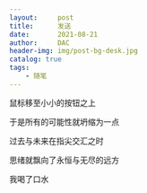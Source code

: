 ```yaml
---
layout:     post
title:      发送
date:       2021-08-21
author:     DAC
header-img: img/post-bg-desk.jpg
catalog: true
tags:
    - 随笔
---
```


鼠标移至小小的按钮之上

于是所有的可能性就坍缩为一点

过去与未来在指尖交汇之时

思绪就飘向了永恒与无尽的远方

我喝了口水